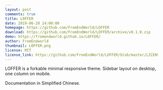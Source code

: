```yaml
---
layout: post
comments: true
title: LOFFER
date: 2019-06-20 14:00:00
homepage: https://github.com/FromEndWorld/LOFFER
download: https://github.com/FromEndWorld/LOFFER/archive/v0.1.0.zip
demo: https://fromendworld.github.io/LOFFER/
author: FromEndworld
thumbnail: LOFFER.png
license: MIT
license_link: https://github.com/FromEndWorld/LOFFER/blob/master/LICENSE
---
```


LOFFER is a forkable minimal responsive theme. Sidebar layout on desktop, one column on mobile.

Documentation in Simplified Chinese. 
